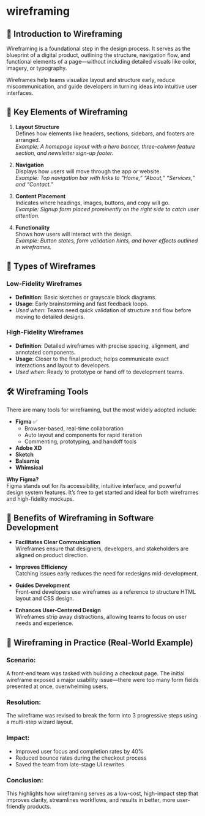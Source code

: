 # wireframing

## 📘 Introduction to Wireframing

Wireframing is a foundational step in the design process. It serves as the blueprint of a digital product, outlining the structure, navigation flow, and functional elements of a page—without including detailed visuals like color, imagery, or typography.

Wireframes help teams visualize layout and structure early, reduce miscommunication, and guide developers in turning ideas into intuitive user interfaces.

## 🧱 Key Elements of Wireframing

1. **Layout Structure**  
   Defines how elements like headers, sections, sidebars, and footers are arranged.  
   _Example: A homepage layout with a hero banner, three-column feature section, and newsletter sign-up footer._

2. **Navigation**  
   Displays how users will move through the app or website.  
   _Example: Top navigation bar with links to “Home,” “About,” “Services,” and “Contact.”_

3. **Content Placement**  
   Indicates where headings, images, buttons, and copy will go.  
   _Example: Signup form placed prominently on the right side to catch user attention._

4. **Functionality**  
   Shows how users will interact with the design.  
   _Example: Button states, form validation hints, and hover effects outlined in wireframes._

## 📌 Types of Wireframes

### Low-Fidelity Wireframes
- **Definition**: Basic sketches or grayscale block diagrams.
- **Usage**: Early brainstorming and fast feedback loops.
- _Used when_: Teams need quick validation of structure and flow before moving to detailed designs.

### High-Fidelity Wireframes
- **Definition**: Detailed wireframes with precise spacing, alignment, and annotated components.
- **Usage**: Closer to the final product; helps communicate exact interactions and layout to developers.
- _Used when_: Ready to prototype or hand off to development teams.

## 🛠️ Wireframing Tools

There are many tools for wireframing, but the most widely adopted include:

- **Figma** ✅  
  - Browser-based, real-time collaboration
  - Auto layout and components for rapid iteration
  - Commenting, prototyping, and handoff tools
- **Adobe XD**
- **Sketch**
- **Balsamiq**
- **Whimsical**

**Why Figma?**  
Figma stands out for its accessibility, intuitive interface, and powerful design system features. It’s free to get started and ideal for both wireframes and high-fidelity mockups.

## 🔧 Benefits of Wireframing in Software Development

- **Facilitates Clear Communication**  
  Wireframes ensure that designers, developers, and stakeholders are aligned on product direction.

- **Improves Efficiency**  
  Catching issues early reduces the need for redesigns mid-development.

- **Guides Development**  
  Front-end developers use wireframes as a reference to structure HTML layout and CSS design.

- **Enhances User-Centered Design**  
  Wireframes strip away distractions, allowing teams to focus on user needs and experience.

## 🧪 Wireframing in Practice (Real-World Example)

### Scenario:
A front-end team was tasked with building a checkout page. The initial wireframe exposed a major usability issue—there were too many form fields presented at once, overwhelming users.

### Resolution:
The wireframe was revised to break the form into 3 progressive steps using a multi-step wizard layout.

### Impact:
- Improved user focus and completion rates by 40%
- Reduced bounce rates during the checkout process
- Saved the team from late-stage UI rewrites

### Conclusion:
This highlights how wireframing serves as a low-cost, high-impact step that improves clarity, streamlines workflows, and results in better, more user-friendly products.
